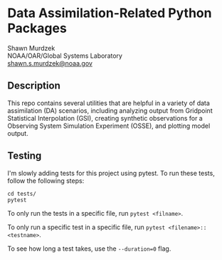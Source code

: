 
# Data Assimilation-Related Python Packages

Shawn Murdzek  
NOAA/OAR/Global Systems Laboratory  
shawn.s.murdzek@noaa.gov

## Description

This repo contains several utilities that are helpful in a variety of data assimilation (DA) scenarios, including analyzing output from Gridpoint Statistical Interpolation (GSI), creating synthetic observations for a Observing System Simulation Experiment (OSSE), and plotting model output.

## Testing

I'm slowly adding tests for this project using pytest. To run these tests, follow the following steps:  
  
```
cd tests/
pytest
```

To only run the tests in a specific file, run `pytest <filname>`.  
  
To only run a specific test in a specific file, run `pytest <filename>::<testname>`.  
  
To see how long a test takes, use the `--duration=0` flag.
